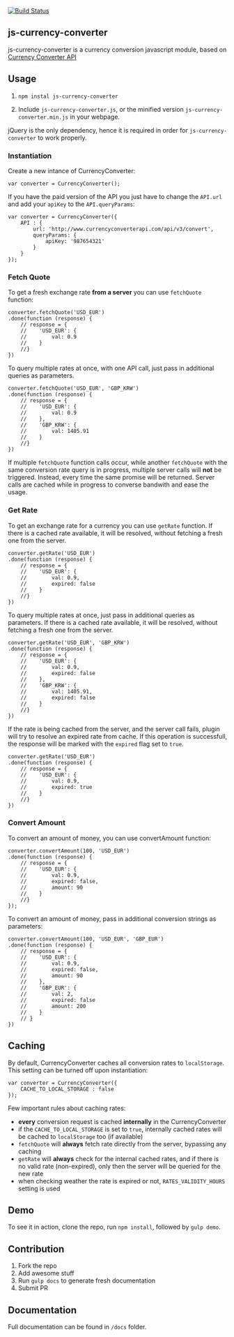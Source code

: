 [![Build Status](https://travis-ci.org/lsiric/js-currency-converter.svg?branch=master)](https://travis-ci.org/lsiric/js-currency-converter)

## js-currency-converter

js-currency-converter is a currency conversion javascript module, based on [Currency Converter API](http://free.currencyconverterapi.com)

## Usage

1. `npm instal js-currency-converter`

2. Include `js-currency-converter.js`, or the minified version `js-currency-converter.min.js` in your webpage. 

jQuery is the only dependency, hence it is required in order for `js-currency-converter` to work properly.

### Instantiation

Create a new intance of CurrencyConverter:

`var converter = CurrencyConverter();`

If you have the paid version of the API you just have to change the `API.url` and add your `apiKey` to the `API.queryParams`: 

```
var converter = CurrencyConverter({
    API : { 
        url: 'http://www.currencyconverterapi.com/api/v3/convert',
        queryParams: {
            apiKey: '987654321'
        }
    }
});
```

### Fetch Quote

To get a fresh exchange rate **from a server** you can use `fetchQuote` function:

```
converter.fetchQuote('USD_EUR')
.done(function (response) {
    // response = {
    //    'USD_EUR': {
    //        val: 0.9
    //    }
    //}
})
```

To query multiple rates at once, with one API call, just pass in additional queries as parameters.

```
converter.fetchQuote('USD_EUR', 'GBP_KRW')
.done(function (response) {
    // response = {
    //    'USD_EUR': {
    //        val: 0.9
    //    },
    //    'GBP_KRW': {
    //        val: 1405.91
    //    }
    //}
})
```

If multiple `fetchQuote` function calls occur, while another `fetchQuote` with the same conversion rate query is in progress, multiple server calls will **not** be triggered. Instead, every time the same promise will be returned. Server calls are cached while in progress to converse bandwith and ease the usage.

### Get Rate

To get an exchange rate for a currency you can use `getRate` function. If there is a cached rate available, it will be resolved, without fetching a fresh one from the server.

```
converter.getRate('USD_EUR')
.done(function (response) {
    // response = {
    //    'USD_EUR': {
    //        val: 0.9,
    //        expired: false
    //    }
    //}
})
```

To query multiple rates at once, just pass in additional queries as parameters. If there is a cached rate available, it will be resolved, without fetching a fresh one from the server.

```
converter.getRate('USD_EUR', 'GBP_KRW')
.done(function (response) {
    // response = {
    //    'USD_EUR': {
    //        val: 0.9,
    //        expired: false
    //    },
    //    'GBP_KRW': {
    //        val: 1405.91,
    //        expired: false
    //    }
    //}
})
```

If the rate is being cached from the server, and the server call fails, plugin will try to resolve an expired rate from cache. If this operation is successfull, the response will be marked with the `expired` flag set to `true`.

```
converter.getRate('USD_EUR')
.done(function (response) {
    // response = {
    //    'USD_EUR': {
    //        val: 0.9,
    //        expired: true
    //    }
    //}
})
```

### Convert Amount

To convert an amount of money, you can use convertAmount function:

```
converter.convertAmount(100, 'USD_EUR')
.done(function (response) {
    // response = {
    //    'USD_EUR': {
    //        val: 0.9,
    //        expired: false,
    //        amount: 90
    //    }
    //}
});
```

To convert an amount of money, pass in additional conversion strings as parameters: 

```
converter.convertAmount(100, 'USD_EUR', 'GBP_EUR')
.done(function (response) {
    // response = {
    //    'USD_EUR': {
    //        val: 0.9,
    //        expired: false,
    //        amount: 90
    //    },
    //    'GBP_EUR': {
    //        val: 2,
    //        expired: false
    //        amount: 200
    //    }
    // }
})
```

## Caching

By default, CurrencyConverter caches all conversion rates to `localStorage`. This setting can be turned off upon instantiation: 

```
var converter = CurrencyConverter({
    CACHE_TO_LOCAL_STORAGE : false
});
```

Few important rules about caching rates: 

- **every** conversion request is cached **internally** in the CurrencyConverter
- if the `CACHE_TO_LOCAL_STORAGE` is set to `true`, internally cached rates will be cached to `localStorage` too (if available)
- `fetchQuote` will **always** fetch rate directly from the server, bypassing any caching
- `getRate` will **always** check for the internal cached rates, and if there is no valid rate (non-expired), only then the server will be queried for the new rate
- when checking weather the rate is expired or not, `RATES_VALIDITY_HOURS` setting is used 

## Demo

To see it in action, clone the repo, run `npm install`, followed by `gulp demo`.

## Contribution

1. Fork the repo
2. Add awesome stuff
3. Run `gulp docs` to generate fresh documentation
4. Submit PR 

## Documentation

Full documentation can be found in `/docs` folder. 